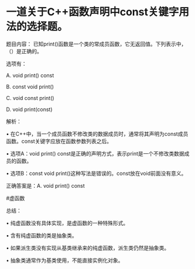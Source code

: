# 一道关于C++函数声明中const关键字用法的选择题。

题目内容：
已知print()函数是一个类的常成员函数，它无返回值。下列表示中，（）是正确的。

选项有：

A. void print() const

B. const void print()

C. void const print()

D. void print(const)

解析：

• 在C++中，当一个成员函数不修改类的数据成员时，通常将其声明为const成员函数。const关键字应放在函数参数列表之后。

• 选项A：void print() const是正确的声明方式，表示print是一个不修改类数据成员的函数。

• 选项B：const void print()这种写法是错误的。const放在void前面没有意义。

正确答案是：A. void print() const

#虚函数

总结：

• 纯虚函数没有具体实现，是虚函数的一种特殊形式。

• 含有纯虚函数的类是抽象类。

• 如果派生类没有实现从基类继承来的纯虚函数，派生类仍然是抽象类。

• 抽象类通常作为基类使用，不能直接实例化对象。
